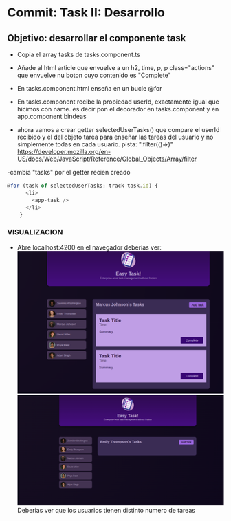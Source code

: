 # **Commit: Task II: Desarrollo**

## Objetivo: desarrollar el componente task

- Copia el array tasks de tasks.component.ts

- Añade al html article que envuelve a un h2, time, p,
  p class="actions" que envuelve nu boton cuyo contenido es "Complete"

- En tasks.component.html enseña <app-task> en un bucle @for

- En tasks.component recibe la propiedad userId, exactamente igual que hicimos con name.
  es decir pon el decorador en tasks.component y en app.component bindeas

- ahora vamos a crear getter selectedUserTasks() que compare el userId recibido
  y el del objeto tarea para enseñar las tareas del usuario
  y no simplemente todas en cada usuario.
  pista: ".filter(()=>)" https://developer.mozilla.org/en-US/docs/Web/JavaScript/Reference/Global_Objects/Array/filter

-cambia "tasks" por el getter recien creado

```ts
@for (task of selectedUserTasks; track task.id) {
      <li>
        <app-task />
      </li>
    }
```

### VISUALIZACION

- Abre localhost:4200 en el navegador deberias ver:
  ![ejemplo1](./htmlOutput1.png)
  ![ejemplo2](./htmlOutput2.png)
  Deberias ver que los usuarios tienen distinto numero de tareas
